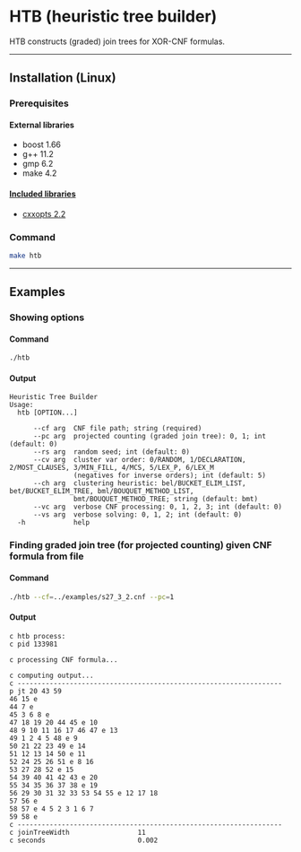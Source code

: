 # HTB (heuristic tree builder)
HTB constructs (graded) join trees for XOR-CNF formulas.

--------------------------------------------------------------------------------

## Installation (Linux)

### Prerequisites
#### External libraries
- boost 1.66
- g++ 11.2
- gmp 6.2
- make 4.2
#### [Included libraries](../addmc/libraries/)
- [cxxopts 2.2](https://github.com/jarro2783/cxxopts)

### Command
```bash
make htb
```

--------------------------------------------------------------------------------

## Examples

### Showing options
#### Command
```bash
./htb
```
#### Output
```
Heuristic Tree Builder
Usage:
  htb [OPTION...]

      --cf arg  CNF file path; string (required)
      --pc arg  projected counting (graded join tree): 0, 1; int (default: 0)
      --rs arg  random seed; int (default: 0)
      --cv arg  cluster var order: 0/RANDOM, 1/DECLARATION, 2/MOST_CLAUSES, 3/MIN_FILL, 4/MCS, 5/LEX_P, 6/LEX_M
                (negatives for inverse orders); int (default: 5)
      --ch arg  clustering heuristic: bel/BUCKET_ELIM_LIST, bet/BUCKET_ELIM_TREE, bml/BOUQUET_METHOD_LIST,
                bmt/BOUQUET_METHOD_TREE; string (default: bmt)
      --vc arg  verbose CNF processing: 0, 1, 2, 3; int (default: 0)
      --vs arg  verbose solving: 0, 1, 2; int (default: 0)
  -h            help
```

### Finding graded join tree (for projected counting) given CNF formula from file
#### Command
```bash
./htb --cf=../examples/s27_3_2.cnf --pc=1
```
#### Output
```
c htb process:
c pid 133981

c processing CNF formula...

c computing output...
c ------------------------------------------------------------------
p jt 20 43 59
46 15 e
44 7 e
45 3 6 8 e
47 18 19 20 44 45 e 10
48 9 10 11 16 17 46 47 e 13
49 1 2 4 5 48 e 9
50 21 22 23 49 e 14
51 12 13 14 50 e 11
52 24 25 26 51 e 8 16
53 27 28 52 e 15
54 39 40 41 42 43 e 20
55 34 35 36 37 38 e 19
56 29 30 31 32 33 53 54 55 e 12 17 18
57 56 e
58 57 e 4 5 2 3 1 6 7
59 58 e
c ------------------------------------------------------------------
c joinTreeWidth                 11
c seconds                       0.002
```
